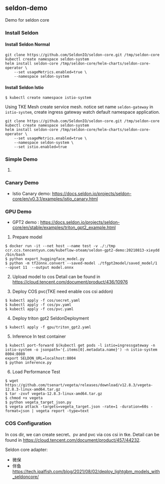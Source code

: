 ## seldon-demo
Demo for seldon core

### Install Seldon 
#### Install Seldon Normal
```
git clone https://github.com/SeldonIO/seldon-core.git /tmp/seldon-core
kubectl create namespace seldon-system
helm install seldon-core /tmp/seldon-core/helm-charts/seldon-core-operator \
    --set usageMetrics.enabled=true \
    --namespace seldon-system
```

#### Install Seldon Istio

```
$ kubectl create namespace istio-system
```
Using TKE Mesh create service mesh. notice set name `seldon-gateway` in `istio-system`, create ingress gateway watch default namespace application.

```
git clone https://github.com/SeldonIO/seldon-core.git /tmp/seldon-core
kubectl create namespace seldon-system
helm install seldon-core /tmp/seldon-core/helm-charts/seldon-core-operator \
    --set usageMetrics.enabled=true \
    --namespace seldon-system \
    --set istio.enabled=true
```

### Simple Demo
1. 

### Canary Demo
- Istio Canary demo: https://docs.seldon.io/projects/seldon-core/en/v0.3.1/examples/istio_canary.html

### GPU Demo
- GPT2 demo : https://docs.seldon.io/projects/seldon-core/en/stable/examples/triton_gpt2_example.html

1. Prepare model
```
$ docker run -it --net host --name test -v ./:/tmp ccr.ccs.tencentyun.com/kubeflow-oteam/seldon-gpt2-demo:20210813-xieydd /bin/bash
$ python export_huggingface_model.py
$ python -m tf2onnx.convert --saved-model ./tfgpt2model/saved_model/1 --opset 11  --output model.onnx
```
2. Upload model to cos
Detail can be found in https://cloud.tencent.com/document/product/436/10976

3. Deploy COS pvc(TKE need enable cos csi addon)
```
$ kubectl apply -f cos/secret.yaml
$ kubectl apply -f cos/pv.yaml
$ kubectl apply -f cos/pvc.yaml
```

4. Deploy triton gpt2 SeldonDeployment
```
$ kubectl apply -f gpu/triton_gpt2.yaml
```

5. Inference
In test container
```
$ kubectl port-forward $(kubectl get pods -l istio=ingressgateway -n istio-system -o jsonpath='{.items[0].metadata.name}') -n istio-system 8004:8080
export SELDON_URL=localhost:8004
$ python inference.py
```

6. Load Performance Test
```
$ wget https://github.com/tsenart/vegeta/releases/download/v12.8.3/vegeta-12.8.3-linux-amd64.tar.gz
$ tar -zxvf vegeta-12.8.3-linux-amd64.tar.gz
$ chmod +x vegeta
$ python vegeta_target_json.py
$ vegeta attack -targets=vegeta_target.json -rate=1 -duration=60s -format=json | vegeta report -type=text
```

### COS Configuration

In cos dir, we can create secret、pv and pvc via cos csi in tke. Detail can be found in https://cloud.tencent.com/document/product/457/44232.

Seldon core adapter:
- 微保
- 伴鱼 https://tech.ipalfish.com/blog/2021/08/02/deploy_lightgbm_models_with_seldoncore/